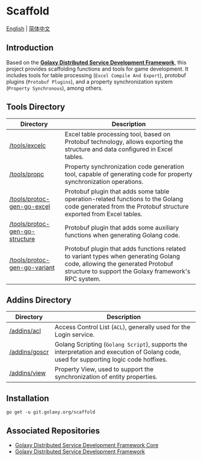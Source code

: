 # Scaffold
[English](./README.md) | [简体中文](./README.zh_CN.md)

## Introduction
Based on the [**Golaxy Distributed Service Development Framework**](https://github.com/pangdogs/framework), this project provides scaffolding functions and tools for game development. It includes tools for table processing (`Excel Compile And Export`), protobuf plugins (`Protobuf Plugins`), and a property synchronization system (`Property Synchronous`), among others.

## Tools Directory
| Directory | Description                                                                                                                                                                       |
| --------- |-----------------------------------------------------------------------------------------------------------------------------------------------------------------------------------|
| [/tools/excelc](https://github.com/pangdogs/scaffold/tree/main/tools/excelc) | Excel table processing tool, based on Protobuf technology, allows exporting the structure and data configured in Excel tables.                                                    |
| [/tools/propc](https://github.com/pangdogs/scaffold/tree/main/tools/propc) | Property synchronization code generation tool, capable of generating code for property synchronization operations.                                                                |
| [/tools/protoc-gen-go-excel](https://github.com/pangdogs/scaffold/tree/main/tools/protoc-gen-go-excel) | Protobuf plugin that adds some table operation-related functions to the Golang code generated from the Protobuf structure exported from Excel tables.                             |
| [/tools/protoc-gen-go-structure](https://github.com/pangdogs/scaffold/tree/main/tools/protoc-gen-go-structure) | Protobuf plugin that adds some auxiliary functions when generating Golang code.                                                                                                   |
| [/tools/protoc-gen-go-variant](https://github.com/pangdogs/scaffold/tree/main/tools/protoc-gen-go-variant) | Protobuf plugin that adds functions related to variant types when generating Golang code, allowing the generated Protobuf structure to support the Golaxy framework's RPC system. |

## Addins Directory
| Directory                                                                    | Description                                                                                                                                |
|------------------------------------------------------------------------------|--------------------------------------------------------------------------------------------------------------------------------------------|
| [/addins/acl](https://github.com/pangdogs/scaffold/tree/main/addins/acl)     | Access Control List (`ACL`), generally used for the Login service.                                                                     |
| [/addins/goscr](https://github.com/pangdogs/scaffold/tree/main/addins/goscr) | Golang Scripting (`Golang Script`), supports the interpretation and execution of Golang code, used for supporting logic code hotfixes. |
| [/addins/view](https://github.com/pangdogs/scaffold/tree/main/addins/view)   | Property View, used to support the synchronization of entity properties.                                                                   |

## Installation
```
go get -u git.golaxy.org/scaffold
```

## Associated Repositories
- [Golaxy Distributed Service Development Framework Core](https://github.com/pangdogs/core)
- [Golaxy Distributed Service Development Framework](https://github.com/pangdogs/framework)